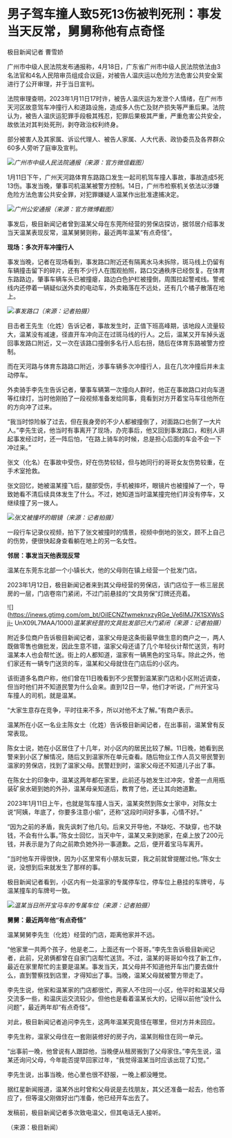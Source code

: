 # 男子驾车撞人致5死13伤被判死刑：事发当天反常，舅舅称他有点奇怪

极目新闻记者 曹雪娇

广州市中级人民法院发布通报称，4月18日，广东省广州市中级人民法院依法由3名法官和4名人民陪审员组成合议庭，对被告人温庆运以危险方法危害公共安全案进行了公开审理，并于当日宣判。

法院审理查明，2023年1月11日17时许，被告人温庆运为发泄个人情绪，在广州市天河区故意驾车冲撞行人和道路设施，造成多人伤亡及财产损失等严重后果。法院认为，被告人温庆运犯罪手段极其残忍，犯罪后果极其严重，严重危害公共安全，故依法对其判处死刑，剥夺政治权利终身。

部分被害人及其家属、诉讼代理人、被告人家属、人大代表、政协委员及各界群众60多人旁听了庭审及宣判。

![](https://inews.gtimg.com/om_bt/OCymIFz4J15xXg2F5G1BAUrQ9_WdrDKZtd4_RNpAwuXkIAA/1000)_广州市中级人民法院通报（来源：官方微信截图）_

1月11日下午，广州天河路体育东路路口发生一起司机驾车撞人事故，事故造成5死13伤。事发当晚，肇事司机温某被警方控制。14日，广州市检察机关依法以涉嫌危险方法危害公共安全罪，对犯罪嫌疑人温某作出批准逮捕决定。

![](https://inews.gtimg.com/news_bt/OSFON4dCUzJTxYKBTeFeEnVeVIlfpljZ2ffHzCbIMaHDIAA/1000)_广州公安通报（来源：官方微博截图）_

事发后，极目新闻记者曾到温某父母在东莞所经营的劳保店探访，据邻居介绍事发当天温某表现反常，温某舅舅则称，最近两年温某“有点奇怪”。

**现场：多次开车冲撞行人**

事发当晚，记者在现场看到，事发路口附近还有隔离水马未拆除，斑马线上仍留有车辆撞击留下的碎片，还有不少行人在围观拍照，路口交通秩序已经恢复。在体育东路路边，肇事车辆车头已被撞瘪，路边白色护栏被撞倒，周围拉起警戒线。警戒线内还停着一辆疑似送外卖的电动车，外卖箱落在不远处，还有几个橘子散落在地上。

![](https://inews.gtimg.com/om_bt/OniWEAr2gHKgcQdmmRPXdcSa8n3ZBXfLb9G97JDd6JGXcAA/1000)_事发路口（来源：记者拍摄）_

目击者王先生（化姓）告诉记者，事故发生时，正值下班高峰期，该地段人流量较大，温某没有减速，径直开车冲向正在过斑马线的行人。之后，温某又开车掉头返回事发路口附近，又一次在该路口撞倒多名行人后右拐，随后在体育东路被警方控制。

而在天河路与体育东路路口附近，涉事车辆多次冲撞行人，且在几次冲撞后并未主动停车。

外卖骑手李先生告诉记者，肇事车辆第一次撞向人群时，他正在事故路口对向车道等红绿灯，当时他刚拍了一段视频准备发给同事，竟看到对方开着宝马车往他所在的方向冲了过来。

“我当时惊险躲了过去，但在我身旁的不少人都被撞倒了，对面路口也倒了一大片人。”李先生说，他当时有事离开了现场，办完事后，他又回到事发路口，和别人讲起事发经过时，还一阵后怕，“在路上骑车的时候，总是担心后面的车会不会一下冲过来。”

张文（化名）在事故中受伤，好在伤势较轻，但与她同行的哥哥女友伤势较重，在手术室抢救。

张文回忆，她被温某撞飞后，腿部受伤，手机被摔坏，眼镜片也被撞掉了一个，导致她看不清后续具体发生了什么。不过，她知道当时温某撞完他们并没有停车，又继续撞了另一拨人。

![](https://inews.gtimg.com/om_bt/OYIWK2u49_jLDClFmKiUMs9gurB6PfmNAjgK_0xSHxHTcAA/1000)_张文被撞坏的眼镜（来源：记者拍摄）_

一段行车记录仪视频，拍下了张文被撞时的情景，视频中倒地的张文，顾不上自己的伤势，便很快起身查看躺在地上的另一名女性。

**邻居：事发当天他表现反常**

温某在东莞东北部一个小镇长大，他的父母则在镇上经营一个批发门店。

2023年1月12日，极目新闻记者来到其父母经营的劳保店，该门店位于一栋三层民房的一层，门店卷帘门紧闭，不过门前悬挂的“文具劳保”灯牌还亮着。

![](https://inews.gtimg.com/om_bt/OiIECNZfwmeknxzyRGe_Ve6lMJ7K1SXWsSji-
UnX09L7MAA/1000)_温某家经营的文具批发部已大门紧闭（来源：记者拍摄）_

附近多位商户告诉极目新闻记者，温家父母是这条街最早做生意的商户之一，两人既做零售也做批发，因此生意不错，温家父母还请了几个年轻伙计帮忙送货，有时温某本人也会帮忙送。街上的人都知道，温家有一辆黑色的宝马车。除此之外，他们家还有一辆专门送货的车，温某和父母就住在门店后的小区内。

该街道多名商户称，他们曾在11日晚看到不少民警到温某家门店和小区附近调查，但当时他们并不知道民警为什么会来。直到12日一早，他们才听说，广州开宝马车撞人的司机，就是温某。

“大家生意存在竞争，平时往来不多，所以对他不太了解。”有商户表示。

温某所在小区一名业主陈女士（化姓）告诉极目新闻记者，在出事前，温某曾有反常表现。

陈女士说，她在小区居住了十几年，对小区内的居民比较了解。11日晚，她看到民警来到小区了解情况，随后又到温家所在单元查看。随后物业工作人员又带民警到温家的劳保店，找到了温家父母。民警赶到时，温家父母还不知道儿子出了事。

在陈女士的印象中，温某这两年都在家里，此前还与她发生过冲突，曾差一点用瓶装矿泉水砸到她的外孙，温某母亲知道后，教育了他，还让其向她道歉。

2023年1月11日上午，也就是驾车撞人当天，温某突然到陈女士家中，对陈女士说“阿姨，年底了，你要多注意小偷”，还称“这段时间好多事，心情不好。”

“因为之前的矛盾，我先讽刺了他几句。后来又开导他，不缺吃、不缺穿，也不缺钱，不会有什么事。”陈女士回忆，当天中午，温某又来到她家，在桌上放了200元钱，并表示是为了向之前欺负她外孙一事道歉。之后，便开着宝马车离开。

“当时他车开得很快，因为小区里常有小朋友玩耍，我之前就曾提醒过他。”陈女士说，没想到后来就发生了那样的事。

极目新闻记者看到，小区内有一处温家的专属停车位，停车位上悬挂的车牌号，与温某撞车的车牌号一致。

![](https://inews.gtimg.com/om_bt/OyXBDa9s9hwAT0FR_pnAxk9fycECvFPuf8UbDE7Bvo2i4AA/1000)_温某当日所开宝马车的专属车位（来源：记者拍摄）_

**舅舅：最近两年他“有点奇怪”**

温某舅舅李先生（化姓）经营的门店，距离他家并不远。

“他家里一共两个孩子，他是老二，上面还有一个哥哥。”李先生告诉极目新闻记者，此前，兄弟俩都曾在自家门店帮忙送货。不过，温某的哥哥如今找了新工作，最近在家里帮忙的主要是温某。事发当天，其父母并不知道他开车出门要去做什么，直到警察找到店里，才得知出了事。当晚，温某父母就被警方带走了。

李先生说，他家和温某家的门店都很忙，两家人不住同一小区，他平时和温某父母交流多一些，和温庆运交流较少。但他也是看着温某长大的，记得以前他“没什么问题”，最近两年却“有点奇怪”。

对此，极目新闻记者追问李先生，这两年温某究竟怪在哪里，但对方并未回应。

李先生称，温家父母住在一套刚装修好的房子内，温某则租住在同一单元。

“出事前一晚，他曾说有人跟踪他，当晚便从租房搬到了父母家住。”李先生说，温某还询问父母，今年能否提早回家过年，“我觉得温某当时应该出现了幻觉。”

李先生说，出事当晚，他心里也很不舒服，一晚上都没睡觉。

据红星新闻报道，温某外出时曾和父母说是去找朋友，其父还准备一起去，他也答应了，但等温父刚做好出门准备，他已经开车出去了。

发稿前，极目新闻记者多次致电温父，但其电话无人接听。

（来源：极目新闻）

